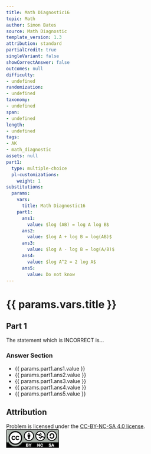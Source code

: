 ```yaml
---
title: Math Diagnostic16
topic: Math
author: Simon Bates
source: Math Diagnostic
template_version: 1.3
attribution: standard
partialCredit: true
singleVariant: false
showCorrectAnswer: false
outcomes: null
difficulty:
- undefined
randomization:
- undefined
taxonomy:
- undefined
span:
- undefined
length:
- undefined
tags:
- AK
- math_diagnostic
assets: null
part1:
  type: multiple-choice
  pl-customizations:
    weight: 1
substitutions:
  params:
    vars:
      title: Math Diagnostic16
    part1:
      ans1:
        value: $log (AB) = log A log B$
      ans2:
        value: $log A + log B = log(AB)$
      ans3:
        value: $log A - log B = log(A/B)$
      ans4:
        value: $log A^2 = 2 log A$
      ans5:
        value: Do not know
---
```

# {{ params.vars.title }}

## Part 1

The statement which is INCORRECT is...

### Answer Section

- {{ params.part1.ans1.value }}
- {{ params.part1.ans2.value }}
- {{ params.part1.ans3.value }}
- {{ params.part1.ans4.value }}
- {{ params.part1.ans5.value }}

## Attribution

Problem is licensed under the [CC-BY-NC-SA 4.0 license](https://creativecommons.org/licenses/by-nc-sa/4.0/).<br> ![The Creative Commons 4.0 license requiring attribution-BY, non-commercial-NC, and share-alike-SA license.](https://raw.githubusercontent.com/firasm/bits/master/by-nc-sa.png)
